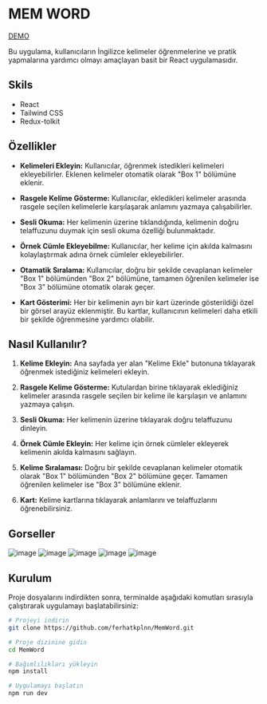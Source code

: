 # MEM WORD

[DEMO](https://memword.netlify.app/)

Bu uygulama, kullanıcıların İngilizce kelimeler öğrenmelerine ve pratik yapmalarına yardımcı olmayı amaçlayan basit bir React uygulamasıdır.

## Skils
- React
- Tailwind CSS
- Redux-tolkit

## Özellikler

- **Kelimeleri Ekleyin:** Kullanıcılar, öğrenmek istedikleri kelimeleri ekleyebilirler. Eklenen kelimeler otomatik olarak "Box 1" bölümüne eklenir.

- **Rasgele Kelime Gösterme:** Kullanıcılar, ekledikleri kelimeler arasında rasgele seçilen kelimelerle karşılaşarak anlamını yazmaya çalışabilirler.

- **Sesli Okuma:** Her kelimenin üzerine tıklandığında, kelimenin doğru telaffuzunu duymak için sesli okuma özelliği bulunmaktadır.

- **Örnek Cümle Ekleyebilme:** Kullanıcılar, her kelime için akılda kalmasını kolaylaştırmak adına örnek cümleler ekleyebilirler.

- **Otamatik Sıralama:** Kullanıcılar, doğru bir şekilde cevaplanan kelimeler "Box 1" bölümünden "Box 2" bölümüne, tamamen öğrenilen kelimeler ise "Box 3" bölümüne otomatik olarak geçer.

- **Kart Gösterimi:** Her bir kelimenin ayrı bir kart üzerinde gösterildiği özel bir görsel arayüz eklenmiştir. Bu kartlar, kullanıcının kelimeleri daha etkili bir şekilde öğrenmesine yardımcı olabilir.

## Nasıl Kullanılır?

1. **Kelime Ekleyin:** Ana sayfada yer alan "Kelime Ekle" butonuna tıklayarak öğrenmek istediğiniz kelimeleri ekleyin.

2. **Rasgele Kelime Gösterme:** Kutulardan birine tıklayarak eklediğiniz kelimeler arasında rasgele seçilen bir kelime ile karşılaşın ve anlamını yazmaya çalışın.

3. **Sesli Okuma:** Her kelimenin üzerine tıklayarak doğru telaffuzunu dinleyin.

4. **Örnek Cümle Ekleyin:** Her kelime için örnek cümleler ekleyerek kelimenin akılda kalmasını sağlayın.

5. **Kelime Sıralaması:** Doğru bir şekilde cevaplanan kelimeler otomatik olarak "Box 1" bölümünden "Box 2" bölümüne geçer. Tamamen öğrenilen kelimeler ise "Box 3" bölümüne eklenir.

6. **Kart:** Kelime kartlarına tıklayarak anlamlarını ve telaffuzlarını öğrenebilirsiniz.

## Gorseller
![image](https://github.com/ferhatkplnn/MemWord/assets/29931637/b64b48c6-0417-45c4-9556-fb1e737dd541)
![image](https://github.com/ferhatkplnn/MemWord/assets/29931637/9f543bd3-36a3-4e85-9d85-a0aa389ff12d)
![image](https://github.com/ferhatkplnn/MemWord/assets/29931637/7c50ce05-c1f3-4b04-942c-1af35bcbf260)
![image](https://github.com/ferhatkplnn/MemWord/assets/29931637/be7cebc2-0f23-4e4e-93b2-8b078f775a7d)
![image](https://github.com/ferhatkplnn/MemWord/assets/29931637/3443afb1-2655-40d0-9b30-49858a22b987)

## Kurulum

Proje dosyalarını indirdikten sonra, terminalde aşağıdaki komutları sırasıyla çalıştırarak uygulamayı başlatabilirsiniz:

```bash
# Projeyi indirin
git clone https://github.com/ferhatkplnn/MemWord.git

# Proje dizinine gidin
cd MemWord

# Bağımlılıkları yükleyin
npm install

# Uygulamayı başlatın
npm run dev
```


